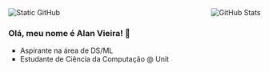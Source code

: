 <img align='right' src="https://github-readme-stats.vercel.app/api?username=galsett&show_icons=true&title_color=783c00&text_color=af552e&icon_color=783c00&bg_color=f8efd4&cache_seconds=2300" alt="GitHub Stats">

<img src="https://img.shields.io/badge/GitHub-Overview-blue?logo=GitHub" alt="Static GitHub">

### Olá, meu nome é Alan Vieira! 👋

<ul style="list-style-type:square;">
<li>Aspirante na área de DS/ML</li>
<li>Estudante de Ciência da Computação @ Unit</li>
</ul>
